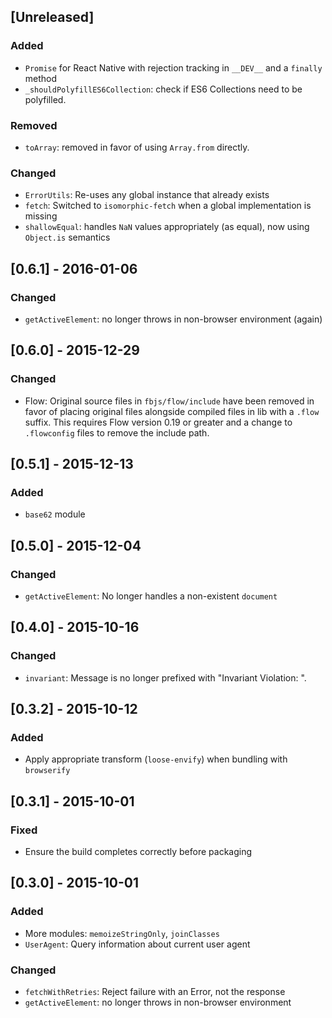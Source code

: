 ## [Unreleased]

### Added
- `Promise` for React Native with rejection tracking in `__DEV__` and a `finally` method
- `_shouldPolyfillES6Collection`: check if ES6 Collections need to be polyfilled.

### Removed
- `toArray`: removed in favor of using `Array.from` directly.

### Changed
- `ErrorUtils`: Re-uses any global instance that already exists
- `fetch`: Switched to `isomorphic-fetch` when a global implementation is missing
- `shallowEqual`: handles `NaN` values appropriately (as equal), now using `Object.is` semantics

## [0.6.1] - 2016-01-06

### Changed
- `getActiveElement`: no longer throws in non-browser environment (again)

## [0.6.0] - 2015-12-29

### Changed
- Flow: Original source files in `fbjs/flow/include` have been removed in favor of placing original files alongside compiled files in lib with a `.flow` suffix. This requires Flow version 0.19 or greater and a change to `.flowconfig` files to remove the include path.

## [0.5.1] - 2015-12-13

### Added
- `base62` module

## [0.5.0] - 2015-12-04

### Changed

- `getActiveElement`: No longer handles a non-existent `document`

## [0.4.0] - 2015-10-16

### Changed

- `invariant`: Message is no longer prefixed with "Invariant Violation: ".

## [0.3.2] - 2015-10-12

### Added
- Apply appropriate transform (`loose-envify`) when bundling with `browserify`

## [0.3.1] - 2015-10-01

### Fixed
- Ensure the build completes correctly before packaging

## [0.3.0] - 2015-10-01

### Added
- More modules: `memoizeStringOnly`, `joinClasses`
- `UserAgent`: Query information about current user agent

### Changed
- `fetchWithRetries`: Reject failure with an Error, not the response
- `getActiveElement`: no longer throws in non-browser environment
